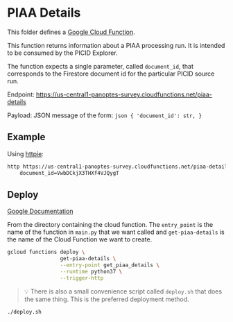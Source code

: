 PIAA Details
============

This folder defines a [Google Cloud Function](https://cloud.google.com/functions/).

This function returns information about a PIAA processing run. It is intended to
be consumed by the PICID Explorer.

The function expects a single parameter, called `document_id`, that corresponds to
the Firestore document id for the particular PICID source run.

Endpoint: https://us-central1-panoptes-survey.cloudfunctions.net/piaa-details

Payload: JSON message of the form:
	```json
	{
		'document_id': str,
	}
	```

Example
-------

Using [httpie](https://httpie.org/):

```bash
http https://us-central1-panoptes-survey.cloudfunctions.net/piaa-details \
	document_id=VwbDCkjX3THXf4VJQygT

```

Deploy
------

[Google Documentation](https://cloud.google.com/functions/docs/deploying/filesystem)

From the directory containing the cloud function. The `entry_point` is the
name of the function in `main.py` that we want called and `get-piaa-details`
is the name of the Cloud Function we want to create.

```bash
gcloud functions deploy \
                 get-piaa-details \
                 --entry-point get_piaa_details \
                 --runtime python37 \
                 --trigger-http
```

> :bulb: There is also a small convenience script called `deploy.sh` that
does the same thing. This is the preferred deployment method.
```bash
./deploy.sh
```
